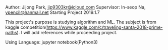 Author: Jijong Park, jjp9303kr@icloud.com
Supervisor: In-seop Na, ypencil@hanmail.net
Starting Project 2019.1.7

This project's purpose is studying algorithm and ML.
The subject is from kaggle competition(https://www.kaggle.com/c/traveling-santa-2018-prime-paths).
I will add references while proceeding project.

Using Language: jupyter notebook(Python3)

